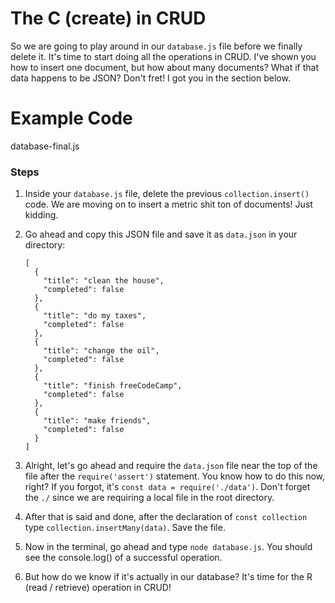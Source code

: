 # The C (create) in CRUD

So we are going to play around in our `database.js` file before we finally delete it. It's time to start doing all the operations in CRUD. I've shown you how to insert one document, but how about many documents? What if that data happens to be JSON? Don't fret! I got you in the section below.

# Example Code

database-final.js

### Steps

1.  Inside your `database.js` file, delete the previous `collection.insert()` code. We are moving on to insert a metric shit ton of documents! Just kidding.

2.  Go ahead and copy this JSON file and save it as `data.json` in your directory:

    ```
    [
      {
        "title": "clean the house",
        "completed": false
      },
      {
        "title": "do my taxes",
        "completed": false
      },
      {
        "title": "change the oil",
        "completed": false
      },
      {
        "title": "finish freeCodeCamp",
        "completed": false
      },
      {
        "title": "make friends",
        "completed": false
      }
    ]
    ```

3.  Alright, let's go ahead and require the `data.json` file near the top of the file after the `require('assert')` statement. You know how to do this now, right? If you forgot, it's `const data = require('./data')`. Don't forget the `./` since we are requiring a local file in the root directory.

4.  After that is said and done, after the declaration of `const collection` type `collection.insertMany(data)`. Save the file.

5.  Now in the terminal, go ahead and type `node database.js`. You should see the console.log() of a successful operation.

6.  But how do we know if it's actually in our database? It's time for the R (read / retrieve) operation in CRUD!
